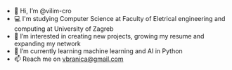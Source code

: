 - 👋 Hi, I’m @vilim-cro
- 💻 I'm studying Computer Science at Faculty of Eletrical engineering and computing at University of Zagreb
- 👀 I’m interested in creating new projects, growing my resume and expanding my network
- 🌱 I’m currently learning machine learning and AI in Python
- 📫 Reach me on vbranica@gmail.com

<!---
vilim-cro/vilim-cro is a ✨ special ✨ repository because its `README.md` (this file) appears on your GitHub profile.
You can click the Preview link to take a look at your changes.
--->
